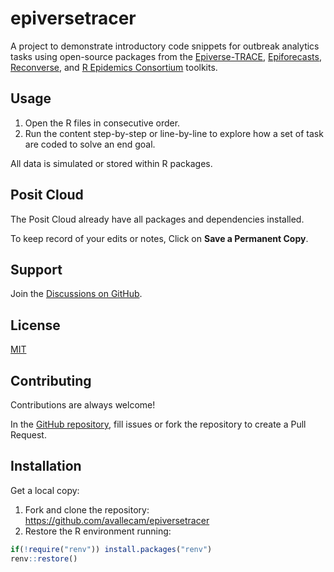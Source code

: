# epiversetracer

A project to demonstrate introductory code snippets for outbreak analytics tasks
using open-source packages from the 
[Epiverse-TRACE](https://epiverse-trace.github.io/),
[Epiforecasts](https://epiforecasts.io/), 
[Reconverse](https://www.reconverse.org/), and
[R Epidemics Consortium](https://www.repidemicsconsortium.org/projects/)
toolkits.

## Usage

1. Open the R files in consecutive order.
2. Run the content step-by-step or line-by-line to explore how a set of task are coded to solve an end goal.

All data is simulated or stored within R packages.


## Posit Cloud

The Posit Cloud already have all packages and dependencies installed. 

To keep record of your edits or notes,
Click on **Save a Permanent Copy**.


## Support

Join the [Discussions on GitHub](https://github.com/orgs/epiverse-trace/discussions).


## License

[MIT](https://choosealicense.com/licenses/mit/)


## Contributing

Contributions are always welcome!

In the [GitHub repository](https://github.com/avallecam/epiversetracer), 
fill issues or fork the repository to create a Pull Request. 


## Installation

Get a local copy:

1. Fork and clone the repository: <https://github.com/avallecam/epiversetracer>
2. Restore the R environment running:

```r
if(!require("renv")) install.packages("renv")
renv::restore()
```

